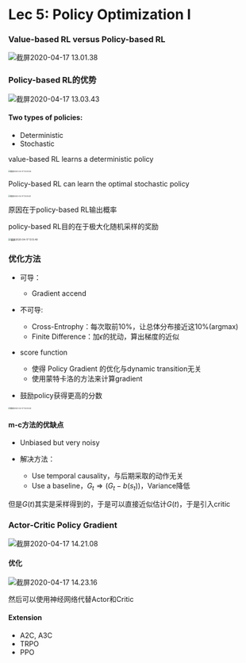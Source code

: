 # Lec 5: Policy Optimization I

### Value-based RL versus Policy-based RL

![截屏2020-04-17 13.01.38](https://i.loli.net/2020/04/17/EAMqa1hPHjVXZbm.png)

### Policy-based RL的优势

![截屏2020-04-17 13.03.43](https://i.loli.net/2020/04/17/2XCgyN5tBpDYQzV.png)

#### Two types of policies:

* Deterministic
* Stochastic 

value-based RL learns a deterministic policy

<img src="https://i.loli.net/2020/04/17/h1nk2XLBReCTYqO.png" alt="截屏2020-04-17 13.09.34" style="zoom:25%;" />

Policy-based RL can learn the optimal stochastic policy

<img src="https://i.loli.net/2020/04/17/K1Zb7jBAa3mIRsO.png" alt="截屏2020-04-17 13.09.41" style="zoom:25%;" />

原因在于policy-based RL输出概率

policy-based RL目的在于极大化随机采样的奖励

<img src="https://i.loli.net/2020/04/17/RJfUgc7WOZYSLn5.png" alt="截屏2020-04-17 13.13.49" style="zoom:33%;" />

### 优化方法

* 可导：
  * Gradient accend
* 不可导: 
  * Cross-Entrophy：每次取前10%，让总体分布接近这10%(argmax)
  * Finite Difference：加$\epsilon$的扰动，算出梯度的近似



* score function
  * 使得 Policy Gradient 的优化与dynamic transition无关
  * 使用蒙特卡洛的方法来计算gradient

* 鼓励policy获得更高的分数

<img src="https://i.loli.net/2020/04/17/UCWbF8XAl3ESvHB.png" alt="截屏2020-04-17 14.09.40" style="zoom:25%;" />

#### m-c方法的优缺点

* Unbiased but very noisy

* 解决方法：
  * Use temporal causality，与后期采取的动作无关
  * Use a baseline，$G_{t} \Longrightarrow (G_{t} - b(s_{t}))$，Variance降低

但是$G(t)$其实是采样得到的，于是可以直接近似估计$G(t)$，于是引入critic

### Actor-Critic Policy Gradient

![截屏2020-04-17 14.21.08](https://i.loli.net/2020/04/17/HUVugKPRambtJ9G.png)

#### 优化

![截屏2020-04-17 14.23.16](https://i.loli.net/2020/04/17/ENMXxhnFYLJgve6.png)

然后可以使用神经网络代替Actor和Critic

#### Extension

* A2C, A3C
* TRPO
* PPO

